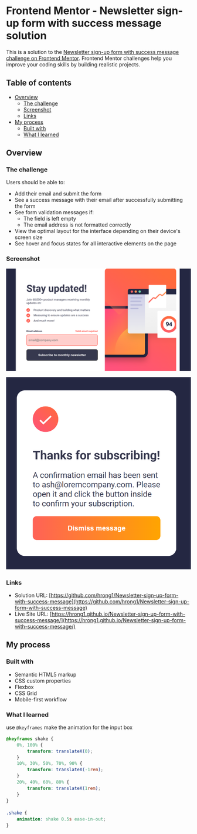 # Frontend Mentor - Newsletter sign-up form with success message solution

This is a solution to the [Newsletter sign-up form with success message challenge on Frontend Mentor](https://www.frontendmentor.io/challenges/newsletter-signup-form-with-success-message-3FC1AZbNrv). Frontend Mentor challenges help you improve your coding skills by building realistic projects. 

## Table of contents

- [Overview](#overview)
  - [The challenge](#the-challenge)
  - [Screenshot](#screenshot)
  - [Links](#links)
- [My process](#my-process)
  - [Built with](#built-with)
  - [What I learned](#what-i-learned)

## Overview

### The challenge

Users should be able to:

- Add their email and submit the form
- See a success message with their email after successfully submitting the form
- See form validation messages if:
  - The field is left empty
  - The email address is not formatted correctly
- View the optimal layout for the interface depending on their device's screen size
- See hover and focus states for all interactive elements on the page

### Screenshot

![](./screenshot-1.png)

![](./screenshot-2.png)

### Links

- Solution URL: [https://github.com/hrong1/Newsletter-sign-up-form-with-success-message](https://github.com/hrong1/Newsletter-sign-up-form-with-success-message)
- Live Site URL: [https://hrong1.github.io/Newsletter-sign-up-form-with-success-message/](https://hrong1.github.io/Newsletter-sign-up-form-with-success-message/)

## My process

### Built with

- Semantic HTML5 markup
- CSS custom properties
- Flexbox
- CSS Grid
- Mobile-first workflow

### What I learned

use `@keyframes` make the animation for the input box

```css
@keyframes shake {
    0%, 100% {
        transform: translateX(0);
    }
    10%, 30%, 50%, 70%, 90% {
        transform: translateX(-1rem);
    }
    20%, 40%, 60%, 80% {
        transform: translateX(1rem);
    }
}

.shake {
    animation: shake 0.5s ease-in-out;
}
```
